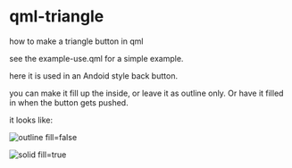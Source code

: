# qml-triangle
how to make a triangle button in qml

see the example-use.qml for a simple example.

here it is used in an Andoid style back button.

you can make it fill up the inside, or leave it as outline only.
Or have it filled in when the button gets pushed.

it looks like:

![outline  fill=false](https://raw.github.com/clogwog/qml-triangle/master/screenshot_01.jpg)

![solid fill=true](https://raw.github.com/clogwog/qml-triangle/master/screenshot_02.jpg)
